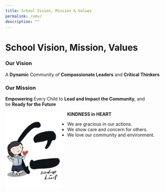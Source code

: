 ```yaml
---
title: School Vision, Mission & Values
permalink: /vmv/
description: ""
---
```

School Vision, Mission, Values
==============================

### Our Vision

A **Dynamic** Community of **Compassionate Leaders** and **Critical Thinkers**

### Our Mission

**Empowering** Every Child to **Lead and Impact the Community**, and be **Ready for the Future**



<img src="/images/KCS-Values-Mascot_Kindness-768x996.png" style="width:180px;height:240px;margin-right:15px;" align = "left">

**KINDNESS in HEART**

*   We are gracious in our actions.
*   We show care and concern for others.
*   We love our community and environment.